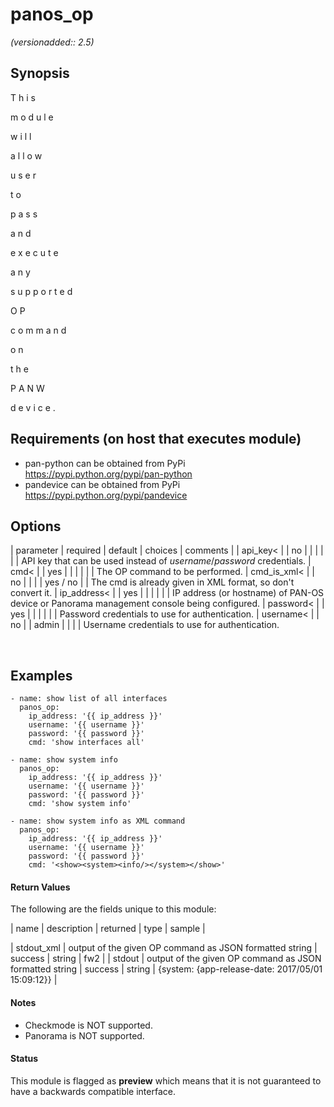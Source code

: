# panos_op

_(versionadded:: 2.5)_


## Synopsis

T
h
i
s
 
m
o
d
u
l
e
 
w
i
l
l
 
a
l
l
o
w
 
u
s
e
r
 
t
o
 
p
a
s
s
 
a
n
d
 
e
x
e
c
u
t
e
 
a
n
y
 
s
u
p
p
o
r
t
e
d
 
O
P
 
c
o
m
m
a
n
d
 
o
n
 
t
h
e
 
P
A
N
W
 
d
e
v
i
c
e
.


## Requirements (on host that executes module)

- pan-python can be obtained from PyPi https://pypi.python.org/pypi/pan-python
- pandevice can be obtained from PyPi https://pypi.python.org/pypi/pandevice

## Options

| parameter | required | default | choices | comments |
| api_key<  |
| no |
|  |
|  |
| API key that can be used instead of <em>username</em>/<em>password</em> credentials. </td></tr>
| cmd<  |
| yes |
|  |
|  |
| The OP command to be performed. </td></tr>
| cmd_is_xml<  |
| no |
|  |
| yes / no |
| The cmd is already given in XML format, so don't convert it. </td></tr>
| ip_address<  |
| yes |
|  |
|  |
| IP address (or hostname) of PAN-OS device or Panorama management console being configured. </td></tr>
| password<  |
| yes |
|  |
|  |
| Password credentials to use for authentication. </td></tr>
| username<  |
| no |
| admin |
|  |
| Username credentials to use for authentication. </td></tr>
</table>
</br>



## Examples

    - name: show list of all interfaces
      panos_op:
        ip_address: '{{ ip_address }}'
        username: '{{ username }}'
        password: '{{ password }}'
        cmd: 'show interfaces all'
    
    - name: show system info
      panos_op:
        ip_address: '{{ ip_address }}'
        username: '{{ username }}'
        password: '{{ password }}'
        cmd: 'show system info'
    
    - name: show system info as XML command
      panos_op:
        ip_address: '{{ ip_address }}'
        username: '{{ username }}'
        password: '{{ password }}'
        cmd: '<show><system><info/></system></show>'
#### Return Values

The following are the fields unique to this module:

| name | description | returned | type | sample |

| stdout_xml | output of the given OP command as JSON formatted string | success | string | <response status=success><result><system><hostname>fw2</hostname> </td> |
| stdout | output of the given OP command as JSON formatted string | success | string | {system: {app-release-date: 2017/05/01  15:09:12}} </td> |

#### Notes

- Checkmode is NOT supported.
- Panorama is NOT supported.



#### Status

This module is flagged as **preview** which means that it is not guaranteed to have a backwards compatible interface.

